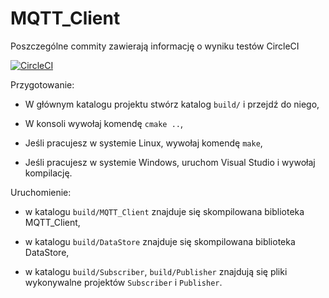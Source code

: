 # MQTT_Client

Poszczególne commity zawierają informację o wyniku testów CircleCI

[![CircleCI](https://circleci.com/gh/stratixx/MQTT_Client.svg?style=svg)](https://circleci.com/gh/stratixx/MQTT_Client)

Przygotowanie:
 - W głównym katalogu projektu stwórz katalog `build/` i przejdź do niego,
 
 - W konsoli wywołaj komendę `cmake ..`,
 
 - Jeśli pracujesz w systemie Linux, wywołaj komendę `make`,
 
 - Jeśli pracujesz w systemie Windows, uruchom Visual Studio i wywołaj kompilację.


Uruchomienie:
 - w katalogu `build/MQTT_Client` znajduje się skompilowana biblioteka MQTT_Client,

 - w katalogu `build/DataStore` znajduje się skompilowana biblioteka DataStore,

 - w katalogu `build/Subscriber`, `build/Publisher` znajdują się pliki wykonywalne projektów `Subscriber` i `Publisher`.

